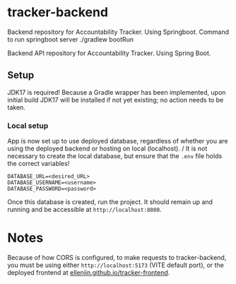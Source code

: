 # tracker-backend
Backend repository for Accountability Tracker. Using Springboot.
Command to run springboot server ./gradlew bootRun

Backend API repository for Accountability Tracker. Using Spring Boot.

## Setup
JDK17 is required! Because a Gradle wrapper has been implemented, upon initial build JDK17 will be installed if not yet existing; no action needs to be taken.
### Local setup
App is now set up to use deployed database, regardless of whether you are using the deployed backend or hosting on local (localhost). /
It is not necessary to create the local database, but ensure that the `.env` file holds the correct variables!

```
DATABASE_URL=<desired_URL>
DATABASE_USERNAME=<username>
DATABASE_PASSWORD=<password>
```

Once this database is created, run the project. It should remain up and running and be accessible at `http://localhost:8080`.
# Notes
Because of how CORS is configured, to make requests to tracker-backend, you must be using either `http://localhost:5173` (VITE default port), or the deployed frontend at [ellenjin.github.io/tracker-frontend](https://ellenjin.github.io/tracker-frontend/).
